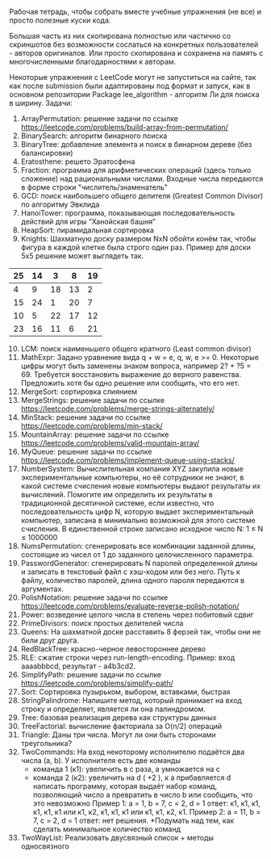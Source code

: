 Рабочая тетрадь, чтобы собрать вместе учебные упражнения (не все) и просто полезные куски кода. 

Большая часть из них скопирована полностью или частично со скриншотов без возможности сослаться на конкретных пользователей - авторов оригиналов. Или просто скопирована и сохранена на память с многочисленными благодарностями к авторам.

Некоторые упражнения с LeetСode могут не запуститься на сайте, так как после submission были адаптированы под формат и запуск, как в основном репозитории
Package lee_algorithm - алгоритм Ли для поиска в ширину.
Задачи:
1. ArrayPermutation: решение задачи по ссылке https://leetcode.com/problems/build-array-from-permutation/
2. BinarySearch: алгоритм бинарного поиска
3. BinaryTree: добавление элемента и поиск в бинарном дереве (без балансировки)
4. Eratosthene: решето Эратосфена
5. Fraction: программа для арифметических операций (здесь только сложение) над рациональными числами. Входные числа передаются в форме строки "числитель/знаменатель"
6. GCD: поиск наибольшего общего делителя (Greatest Common Divisor) по алгоритму Эвклида 
7. HanoiTower: программа, показывающая последовательность действий для игры “Ханойская башня”
8. HeapSort: пирамидальная сортировка
9. Knights: Шахматную доску размером NxN обойти конём так, чтобы фигура в каждой клетке была строго один раз.
   Пример для доски 5х5 решение может выглядеть так.

| 25  | 14  | 3   | 8   | 19  |
|-----|-----|-----|-----|-----|
| 4   | 9   | 18  | 13  | 2   |
| 15  | 24  | 1   | 20  | 7   |
| 10  | 5   | 22  | 17  | 12  |
| 23  | 16  | 11  | 6   | 21  |

10. LCM: поиск наименьшего общего кратного (Least common divisor)
11. MathExpr: Задано уравнение вида q + w = e, q, w, e >= 0. Некоторые цифры могут быть заменены знаком вопроса, например 2? + ?5 = 69. Требуется восстановить выражение до верного равенства. Предложить хотя бы одно решение или сообщить, что его нет.
12. MergeSort: сортировка слиянием
13. MergeStrings: решение задачи по ссылке https://leetcode.com/problems/merge-strings-alternately/
14. MinStack: решение задачи по ссылке https://leetcode.com/problems/min-stack/
15. MountainArray: решение задачи по ссылке https://leetcode.com/problems/valid-mountain-array/
16. MyQueue: решение задачи по ссылке https://leetcode.com/problems/implement-queue-using-stacks/
17. NumberSystem: Вычислительная компания XYZ закупила новые экспериментальные компьютеры, но её сотрудники не знают, в какой системе счисления новые компьютеры выдают результаты их вычислений. Помогите им определить их результаты в традиционной десятичной системе, если известно, что последовательность цифр N, которую выдает экспериментальный компьютер, записана в минимально возможной для этого системе счисления. В единственной строке записано исходное число N: 1 ≤ N ≤ 1000000
18. NumsPermutation: сгенерировать все комбинации заданной длины, состоящие из чисел от 1 до заданного целочисленного параметра.
19. PasswordGenerator: сгенерировать N паролей определенной длины и записать в текстовый файл с хэш-кодом или без него. Путь к файлу, количество паролей, длина одного пароля передаются в аргументах.
20. PolishNotation: решение задачи по ссылке https://leetcode.com/problems/evaluate-reverse-polish-notation/
20. Power: возведение целого числа в степень через побитовый сдвиг
21. PrimeDivisors: поиск простых делителей числа
22. Queens: На шахматной доске расставить 8 ферзей так, чтобы они не били друг друга.
23. RedBlackTree: красно-черное левостороннее дерево
24. RLE: cжатие строки через run-length-encoding. Пример: вход ааааbbbcd, результат - а4b3cd2.
25. SimplifyPath: решение задачи по ссылке https://leetcode.com/problems/simplify-path/
26. Sort: Сортировка пузырьком, выбором, вставками, быстрая
27. StringPalindrome: Напишите метод, который принимает на вход строку и определяет, является ли она палиндромом.
28. Tree: базовая реализация дерева как структуры данных
29. TreeFactorial: вычисление факториала за O(n/2) операций
30. Triangle: Даны три числа. Могут ли они быть сторонами треугольника?
31. TwoCommands: На вход некоторому исполнителю подаётся два числа (a, b). У исполнителя есть две команды
    - команда 1 (к1): увеличить в с раза, а умножается на c
    - команда 2 (к2): увеличить на d ( +2 ), к a прибавляется d
      написать программу, которая выдаёт набор команд, позволяющий число a превратить в число b или сообщить, что это невозможно
      Пример 1: а = 1, b = 7, c = 2, d = 1
      ответ: к1, к1, к1, к1, к1, к1 или к1, к2, к1, к1, к1 или к1, к1, к2, к1.
      Пример 2: а = 11, b = 7, c = 2, d = 1
      ответ: нет решения.
      *Подумать над тем, как сделать минимальное количество команд
32. TwoWayList: Реализовать двусвязный список + методы односвязного

